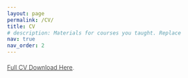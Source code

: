 ```yaml
---
layout: page
permalink: /CV/
title: CV
# description: Materials for courses you taught. Replace this text with your description.
nav: true
nav_order: 2
---
```



[Full CV Download Here](/assets/pdf/CV-Lu_Yin.pdf).

<html>
  <head>
     <style>

        @page{
        size: letter portrait;
        margin: 0;
        }

        *{
        box-sizing: border-box;
        }

        :root{
        --page-height: 16in;

        --main-width: 7in;
        --sidebar-width: calc(var(--page-width) - var(--main-width));
        --decorator-horizontal-margin: 0.2in;

        --sidebar-horizontal-padding: 0.2in;

        /* XXX: using px for very good precision control */
        --decorator-outer-offset-top: 10px;
        --decorator-outer-offset-left: -5.5px;
        --decorator-border-width: 1px;
        --decorator-outer-dim: 9px;
        --decorator-border: 1px solid #ccc;

        --row-blocks-padding-top: 5pt;
        --date-block-width: 0.6in;

        --main-blocks-title-icon-offset-left: -19pt;
        }

        body{
        width: var(--page-width);
        height: var(--page-height);
        margin: 0;
        font-family: "Open Sans", sans-serif; 
        font-weight: 300;
        line-height: 2;
        color: #444;
        hyphens: auto;
        }

        h1, h2, h3{
        margin: 0;
        }

        li{
        list-style-type: none;
        }

        #main{
        float: left;
        width: var(--main-width);
        padding: 0.25in 0.25in 0 0.25in;
        font-size: 10pt;
        }

        #sidebar{
        float: right;
        position: relative; /* for disclaimer */
        width: var(--sidebar-width);
        height: 100%;
        padding: 0.6in var(--sidebar-horizontal-padding);
        background-color: #f2f2f2;
        font-size: 8.5pt;
        }

        /* main */

        /** big title **/
        #title, h1, h2{
        text-transform: uppercase;
        }

        #title{
        position: relative;
        left: 0.55in;
        margin-bottom: 0.3in;
        line-height: 10;
        }

        #title h1{
        font-weight: 300;
        font-size: 18pt;
        line-height: 1.5;
        }

        #title h1 strong{
        margin: auto 2pt auto 4pt;
        font-weight: 600;
        }

        .subtitle{
        font-size: 8pt;
        }

        /*** categorial blocks ***/

        .main-block{
        margin-top: 0.1in;
        
        }

        #main h2{
        margin-bottom: 0.1in;
        position: relative;
        top: var(--row-blocks-padding-top);
        /* XXX: 0.5px for aligning fx printing */
        left: calc((var(--date-block-width) + var(--decorator-horizontal-margin)));
        font-weight: 400;
        font-size: 14pt;
        color: #555;
        line-height: 2;
        }

        #main h2 > i{
        /* use absolute position to prevent icon's width from misaligning title */
        /* assigning a fixed width here is no better due to needing to align decorator
            line too */
        position: absolute;
        left: var(--main-blocks-title-icon-offset-left);
        z-index: 1; /* over decorator line */
        color: #444;
        line-height: 2;
        }


        /**** minor tweaks on the icon fonts ****/
        #main h2 > .fa-graduation-cap{
        left: calc(var(--main-blocks-title-icon-offset-left) - 2pt);
        top: -1pt;
        }

        #main h2 > .fa-suitcase{
        top: -1pt;
        }

        #main h2 > .fa-folder-open{
        top: 1.5pt;
        }
        

             
        #main h2 > .fa-award{
        top: -3pt;}

        /**** individual row blocks (date - decorator - details) ****/

        .blocks{
        display: flex;
        flex-flow: row nowrap;
        }

        .blocks > div{
        padding-top: var(--row-blocks-padding-top);
        }

        .date{
        flex: 0 0 var(--date-block-width);
        padding-top: calc(var(--row-blocks-padding-top) + 2.5pt) !important;
        padding-right: var(--decorator-horizontal-margin);
        font-size: 10pt;
        text-align: right;
        line-height: 1;
        }

        .date span{
        display: block;
        }

        .date span:nth-child(2)::before{
        position: relative;
        top: 1pt;
        right: 5.5pt;
        display: block;
        height: 15pt;
        content: '|';
        }

        .decorator{
        flex: 0 0 0;
        position: relative;
        width: 2pt;
        min-height: 100%;
        border-left: var(--decorator-border);
        }

        /*
        * XXX: Use two filled circles to achieve the circle-with-white-border effect.
        * The normal technique of only using one pseudo element and
        * border: 1px solid white; style makes firefox erroneously either:
        * 1) overflows the grayshade background (if no background-clip is set), or
        * 2) shows decorator line which should've been masked by the white border
        *
        */

        .decorator::before{
        position: absolute;
        top: var(--decorator-outer-offset-top);
        left: var(--decorator-outer-offset-left);
        content: ' ';
        display: block;
        width: var(--decorator-outer-dim);
        height: var(--decorator-outer-dim);
        border-radius: calc(var(--decorator-outer-dim) / 2);
        background-color: #fff;
        }

        .decorator::after{
        position: absolute;
        top: calc(var(--decorator-outer-offset-top) + var(--decorator-border-width));
        left: calc(var(--decorator-outer-offset-left) + var(--decorator-border-width));
        content: ' ';
        display: block;
        width: calc(var(--decorator-outer-dim) - (var(--decorator-border-width) * 2));
        height: calc(var(--decorator-outer-dim) - (var(--decorator-border-width) * 2));
        border-radius: calc((var(--decorator-outer-dim) - (var(--decorator-border-width) * 2)) / 2);
        background-color: #555;
        }

        .blocks:last-child .decorator{ /* slightly shortens it */
        margin-bottom: 0.25in;
        }

        /***** fine-tunes on the details block where the real juice is *****/

        .details{
        flex: 1 0 0;
        padding-left: var(--decorator-horizontal-margin);
        padding-top: calc(var(--row-blocks-padding-top) - 0.5pt) !important; /* not sure why but this is needed for better alignment */
        }

        .details header{
        color: #000;
        }

        .details h3{
        font-size: 12pt; 
        font-weight: 500;
        }

        .details h4{
        font-size: 10pt; 
        }
        .main-block:not(.concise) .details div{
        margin: 0.18in 0 0.1in 0; 
        }

        .main-block:not(.concise) .blocks:last-child .details div{
        margin-bottom: 0;
        }

        .main-block.concise .details div:not(.concise){
        /* use padding to work around the fact that margin doesn't affect floated
            neighboring elements */
        padding: 0.05in 0 0.07in 0;
        }

        .details .place{ 
        float: left;
        font-size: 11pt;
        font-weight: 350;
        font-style:italic
        
        }

        .details .location{
        float: right;

        }

        .details div{
        clear: both;
        }

        .details .location::before{
        display: inline-block;
        position: relative;
        right: 3pt;
        top: 0.25pt;
        font-family: FontAwesome;
        font-weight: normal;
        font-style: normal;
        text-decoration: inherit;
        content: " ";
        }

        /***** fine-tunes on the lists... *****/

        #main ul{
        padding-left: 0.07in;
        margin: 0.08in 0;
        }

        #main li{
        margin: 0 0 0.025in 0;
        }

        /****** customize list symbol style ******/
        #main li::before{
        position: relative;
        margin-left: -4.25pt;
        content: '• ';
        }

        .details .concise ul{
        margin: 0 !important;
        -webkit-columns: 2;
        -moz-columns: 2;
        columns: 2;
        }

        .details .concise li{
        margin: 0 !important;
        }

        .details .concise li{
        margin-left: 0 !important;
        }



        /* sidebar */

        #sidebar h1{
        font-weight: 400;
        font-size: 11pt;
        }

        .side-block{
        margin-top: 0.5in; 
        }

        #contact ul{
        margin-top: 0.05in;
        padding-left: 0;
        font-family: "Source Code Pro";
        font-weight: 400;
        line-height: 1.75;
        }

        #contact li > i{
        width: 9pt; /* for text alignment */
        text-align: right;
        }

        #skills{
        line-height: 1.5;
        }

        #skills ul{
        margin: 0.05in 0 0.15in;
        padding: 0;
        }

        #disclaimer{
        position: absolute;
        bottom: var(--sidebar-horizontal-padding);
        right: var(--sidebar-horizontal-padding);
        font-size: 7.5pt;
        font-style: italic;
        line-height: 1.1;
        text-align: right;
        color: #777;
        }

        #disclaimer code{
        color: #666;
        font-family: "Source Code Pro";
        font-weight: 400;
        font-style: normal;
        }





     </style>    
  </head>


  <body lang="en">
    <section id="main">

      <section class="main-block concise">
        <h2>
          <i class="fa fa-graduation-cap"></i> Education
        </h2>
        <section class="blocks">
          <div class="date">
            <span>10.2018</span><span>Present</span>
          </div>
          <div class="decorator">
          </div>
          <div class="details">
            <header>
              <h3>Ph.D. in Computer Science.</h3>
              <span class="place">Eindhoven University of Technology</span>
              <span class="location"><i class='fas fa-map-marker-alt'></i> Eindhoven, Netherlands</span>
            </header>
            <div>Department: Mathematics and Computer Science
            <br> Specialization: Sparse Training, Knowledge Elicitation and Presentation, Metric Learning, Few-shot learning, Active Learning
            <br> Promotors: Prof. Dr. Mykola Pechenizkiy; Dr. Vlado Menkovski
            </div>
          </div>
        </section>


        <section class="blocks">
          <div class="date">
            <span>09.2015</span><span>07.2018</span>
          </div>
          <div class="decorator">
          </div>
          <div class="details">
            <header>
              <h3>M.Eng C. in Control Engineering.</h3>
              <span class="place">Harbin Institute of Technology, Shenzhen </span>
              <span class="location"><i class='fas fa-map-marker-alt'></i> Shenzhen, China</span>
            </header>
            <div>Department: Mechanical Engineering and Automation
            <br> Specialization: Control Engineering, Robotics
            <br> Promotors: Prof. Dr. Xiaorui Zhu
            </div>
          </div>
        </section>



        <section class="blocks">
          <div class="date">
            <span>09.2009</span><span>07.2013</span>
          </div>
          <div class="decorator">
          </div>
          <div class="details">
            <header>
              <h3>B.Eng in Electrical Engineering and Automation</h3>
              <span class="place">Harbin Institute of Technology, Weihai</span>
              <span class="location"><i class='fas fa-map-marker-alt'></i> China</span>
            </header>
            <div>Department: Information and Electrical Engineering
            </div>
          </div>
        </section>
      </section>


      <section class="main-block concise">
        <h2>
          <i class='fas fa-award fa-lg'></i> AWARDS AND HONOURS
        </h2>

        <section class="blocks">
          <div class="date">
            <span>10.2018</span>
          </div>
          <div class="decorator">
          </div>
          <div class="details">
            <header>
              <h4>Four-years Ph. D. founding, Chinese Scholarship Council</h4>
            </header>

          </div>
        </section>
  

        <section class="blocks">
          <div class="date">
            <span>07.2016</span>
          </div>
          <div class="decorator">
          </div>
          <div class="details">
            <header>
              <h4>Second-class Scholarship, Harbin Institute of Technology</h4>
            </header>

          </div>
        </section>
    
        <section class="blocks">
          <div class="date">
            <span>07.2015</span>
          </div>
          <div class="decorator">
          </div>
          <div class="details">
            <header>
              <h4>Second-class Scholarship, Harbin Institute of Technology</h4>
            </header>

          </div>
        </section>

        <section class="blocks">
          <div class="date">
            <span>09.2015</span>
          </div>
          <div class="decorator">
          </div>
          <div class="details">
            <header>
              <h4>Excellent Student Leader, Harbin Institute of Technology</h4>
            </header>

          </div>
        </section>

        <section class="blocks">
          <div class="date">
            <span>09.2012</span>
          </div>
          <div class="decorator">
          </div>
          <div class="details">
            <header>
              <h4>Excellent Innovation Ability certification, Beijing Jiaotong University</h4>
            </header>

          </div>
        </section>

      </section>

      

      <section class="main-block">
        <h2>
          <i class="fa fa-suitcase"></i> Work Experiences
        </h2>

        <section class="blocks">
          <div class="date">
            <span>04.2020</span><span>06.2022</span>
          </div>
          <div class="decorator">
          </div>
          <div class="details">
            <header>
              <h3>Teaching Assistant of Deep Learning Course</h3>
              <span class="place">Eindhoven University of Technology</span>
              <span class="location"><i class='fas fa-map-marker-alt'></i> Netherlands</span>
            </header>
            <div>
              <ul>
                <li>Develop the tutorials and practical materials  <a href="/teaching/">(Link)</a></li>

                <li>Develop and grade the assignments</li>
                <li>Record the video lectures for more than 200 students</li>
              </ul>
              </div>
          </div>
        </section>

         <section class="blocks">
          <div class="date">
            <span>08.2016</span><span>01.2017</span>
          </div>
          <div class="decorator">
          </div>
          <div class="details">
            <header>
              <h3>Teaching Assistant of Deep Learning Course</h3>
              <span class="place">Harbin Institute of Technology Shenzhen Graduate School</span>
              <span class="location"><i class='fas fa-map-marker-alt'></i> Shenzhen, China</span>
            </header>
            <div>
              <ul>
                <li>Prepare lecture slides for Forward propagation and CNN model</li>
                <li>Grade the assignments</li>
              </ul>
              </div>
          </div>
        </section>


        
         <section class="blocks">
          <div class="date">
            <span>08.2016</span><span>01.2017</span>
          </div>
          <div class="decorator">
          </div>
          <div class="details">
            <header>
              <h3>Embedded Systems Engineer</h3>
              <span class="place">DaDao Intelligence & Innovation Technology Co., Ltd</span>
              <span class="location"><i class='fas fa-map-marker-alt'></i> Shenzhen, China</span>
            </header>
            <div>
              <ul>
                <li>Controlling the speed and direction of a patrol robot by STM32</li>
              </ul>
              </div>
          </div>
        </section>



      </section>
      <section class="main-block">
        <h2>
          <i class="fa fa-folder-open"></i> RESEARCH ACTIVITIES & PUBLICATIONS & OHTERS
        </h2>


         <section class="blocks">
          <div class="date">
          <span>      </span>
      
          </div>
          <div class="decorator">
          </div>
          <div class="details">
            <header>
                      
            <h4>Please see my  <a href="/assets/pdf/CV-Ph.D.pdf">full CV</a> , <a href="https://scholar.google.com/citations?user=G4Xe1NkAAAAJ">google scholar</a> and <a href="/publications/">publication page</a></h4>
          
            </header>

          </div>
        </section>



 
        </section>

   
